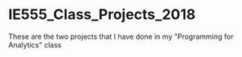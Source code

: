# IE555_Class_Projects_2018
These are the two projects that I have done in my "Programming for Analytics" class
